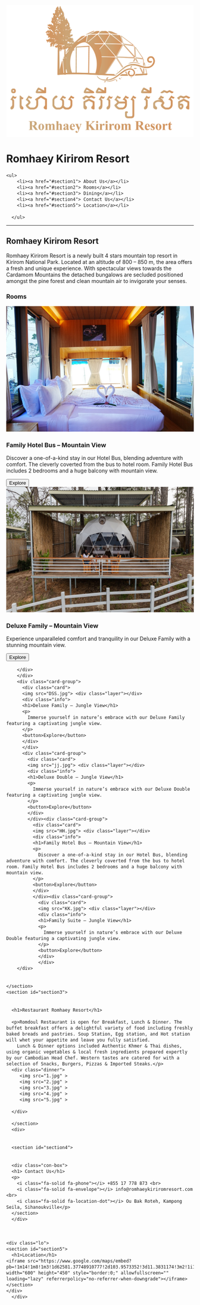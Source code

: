 <!DOCTYPE html>
<html>
<head>
    <title>Romhaey Kirirom Resort</title>
    <link rel="stylesheet" href="Style.css">
    <link rel="stylesheet" href="https://cdnjs.cloudflare.com/ajax/libs/font-awesome/6.6.0/css/all.min.css" integrity="sha512-Kc323vGBEqzTmouAECnVceyQqyqdsSiqLQISBL29aUW4U/M7pSPA/gEUZQqv1cwx4OnYxTxve5UMg5GT6L4JJg==" crossorigin="anonymous" referrerpolicy="no-referrer" />
</head>
<body>
  <div  class="container-box">
    <div class="logo">
      <img src="logo.png" alt="">
    </div>
    <div class="txt">
  <h1>Romhaey Kirirom Resort </h1 >
  </div>
  </div>
  <nav class="first">
  
    <ul>
        <li><a href="#section1"> About Us</a></li>
        <li><a href="#section2"> Rooms</a></li>
        <li><a href="#section3"> Dining</a></li>
        <li><a href="#section4"> Contact Us</a></li>
        <li><a href="#section5"> Location</a></li>

      </ul>
  </nav>
    <section id="section1">
      <p id="p1"> </p>
      <hr>
      <div class="shape1">
     <h1>Romhaey Kirirom Resort</h1>
    <p>Romhaey Kirirom Resort is a newly built 4 stars mountain top resort in Kirirom National Park. Located at an altitude of 800 – 850 m, the area offers a fresh and unique experience. With spectacular views towards the Cardamom Mountains the detached bungalows are secluded positioned amongst the pine forest and clean mountain air to invigorate your senses.</p>
    <section id="section2">
      <h1>Rooms</h1>
      <div class="card-group">
        <div class="card">
        <img src="de.jpg"> <div class="layer"></div>
        <div class="info">
        <h1>Family Hotel Bus – Mountain View</h1>
        <p>
          Discover a one-of-a-kind stay in our Hotel Bus, blending adventure with comfort. The cleverly coverted from the bus to hotel room. Family Hotel Bus includes 2 bedrooms and a huge balcony with mountain view.
        </p>
        <button>Explore</button>
        </div>
        </div>
        <div class="card">
        <img src="mm.jpg">
        <div class="layer"></div>
        <div class="info">
        <h1>Deluxe Family – Mountain View
        </h1>
        <p>
          Experience unparalleled comfort and tranquility in our Deluxe Family with a stunning mountain view. </p>
        <button>Explore</button>
        
        </div>
        </div>
        <div class="card-group">
          <div class="card">
          <img src="DSS.jpg"> <div class="layer"></div>
          <div class="info">
          <h1>Deluxe Family – Jungle View</h1>
          <p>
            Immerse yourself in nature’s embrace with our Deluxe Family featuring a captivating jungle view.
          </p>
          <button>Explore</button>
          </div>
          </div>
          <div class="card-group">
            <div class="card">
            <img src="jj.jpg"> <div class="layer"></div>
            <div class="info">
            <h1>Deluxe Double – Jungle View</h1>
            <p>
              Immerse yourself in nature’s embrace with our Deluxe Double featuring a captivating jungle view.
            </p>
            <button>Explore</button>
            </div>
            </div><div class="card-group">
              <div class="card">
              <img src="HH.jpg"> <div class="layer"></div>
              <div class="info">
              <h1>Family Hotel Bus – Mountain View</h1>
              <p>
                Discover a one-of-a-kind stay in our Hotel Bus, blending adventure with comfort. The cleverly coverted from the bus to hotel room. Family Hotel Bus includes 2 bedrooms and a huge balcony with mountain view.
              </p>
              <button>Explore</button>
              </div>
              </div><div class="card-group">
                <div class="card">
                <img src="KK.jpg"> <div class="layer"></div>
                <div class="info">
                <h1>Family Suite – Jungle View</h1>
                <p>
                  Immerse yourself in nature’s embrace with our Deluxe Double featuring a captivating jungle view.
                </p>
                <button>Explore</button>
                </div>
                </div>
        </div>


    </section>
    <section id="section3">


      <h1>Restaurant Romhaey Resort</h1>
      
      <p>Romdoul Restaurant is open for Breakfast, Lunch & Dinner. The buffet breakfast offers a delightful variety of food including freshly baked breads and pastries. Soup Station, Egg station, and Hot station will whet your appetite and leave you fully satisfied.
        Lunch & Dinner options included Authentic Khmer & Thai dishes, using organic vegetables & local fresh ingredients prepared expertly by our Cambodian Head Chef. Western tastes are catered for with a selection of Snacks, Burgers, Pizzas & Imported Steaks.</p>
      <div class="dinner">
         <img src="1.jpg" >
         <img src="2.jpg" >
         <img src="3.jpg" >
         <img src="4.jpg" >
         <img src="5.jpg" >

      </div>
   
      </section>
      <div>

     
      <section id="section4">

      
      <div class="con-box">
      <h1> Contact Us</h1>
      <p>
        <i class="fa-solid fa-phone"></i> +855 17 778 873 <br>
        <i class="fa-solid fa-envelope"></i> info@romhaeykiriromresort.com <br>
        <i class="fa-solid fa-location-dot"></i> Ou Bak Roteh, Kampong Seila, Sihanoukville</p>
      </section>
      </div>



    <div class="lo">
    <section id="section5">
      <h1>Location</h1>
    <iframe src="https://www.google.com/maps/embed?pb=!1m14!1m8!1m3!1d62581.37748910777!2d103.9573352!3d11.3831174!3m2!1i1024!2i768!4f13.1!3m3!1m2!1s0x3108c30055e0857b%3A0x411bff7d355e6eba!2sRomhaey%20Kirirom%20Resort!5e0!3m2!1sen!2skh!4v1731867181319!5m2!1sen!2skh" width="600" height="450" style="border:0;" allowfullscreen="" loading="lazy" referrerpolicy="no-referrer-when-downgrade"></iframe> 
    </section>  
    </div>
      </div>
  </body>
</html>
